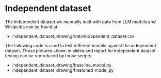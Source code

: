 # Independent dataset

The independent dataset we manually built with data from LLM models and Wikipedia can be found at:

- independent_dataset_drawing/data/independent_dataset.csv

The following code is used to test different models against the independent dataset. Those pictures shown in slides and report for independent dataset testing can be reproduced by those scripts.

- independent_dataset_drawing/baseline_model.py
- independent_dataset_drawing/finetuned_model.py

